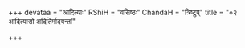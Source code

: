 +++
devataa = "आदित्याः"
RShiH = "वसिष्ठः"
ChandaH = "त्रिष्टुप्"
title = "०२ आदित्यासो अदितिर्मादयन्तां"

+++

